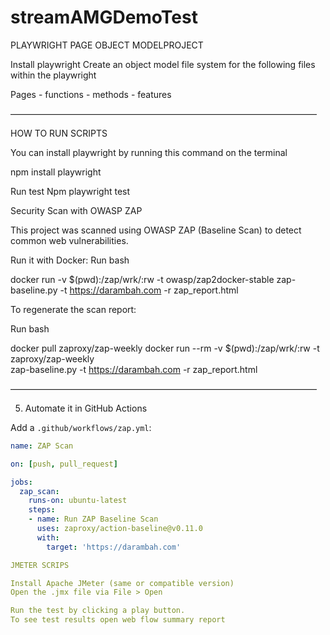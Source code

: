 # streamAMGDemoTest



PLAYWRIGHT PAGE OBJECT MODELPROJECT


Install playwright
Create an object model file system for the following files within the playwright

Pages - functions - methods - features

———————————————————————————————————


 HOW TO RUN SCRIPTS


You can install playwright by running this command on the terminal

npm install playwright


Run test
Npm playwright test



Security Scan with OWASP ZAP

This project was scanned using OWASP ZAP (Baseline Scan) to detect common web vulnerabilities.

Run it with Docker:
Run bash

docker run -v $(pwd):/zap/wrk/:rw -t owasp/zap2docker-stable zap-baseline.py -t https://darambah.com -r zap_report.html


To regenerate the scan report:

Run bash

docker pull zaproxy/zap-weekly
docker run --rm -v $(pwd):/zap/wrk/:rw -t zaproxy/zap-weekly \
  zap-baseline.py -t https://darambah.com -r zap_report.html




———————————————————————————————————

 5. Automate it in GitHub Actions

Add a `.github/workflows/zap.yml`:

```yaml
name: ZAP Scan

on: [push, pull_request]

jobs:
  zap_scan:
    runs-on: ubuntu-latest
    steps:
    - name: Run ZAP Baseline Scan
      uses: zaproxy/action-baseline@v0.11.0
      with:
        target: 'https://darambah.com'

JMETER SCRIPS

Install Apache JMeter (same or compatible version)
Open the .jmx file via File > Open

Run the test by clicking a play button.
To see test results open web flow summary report


